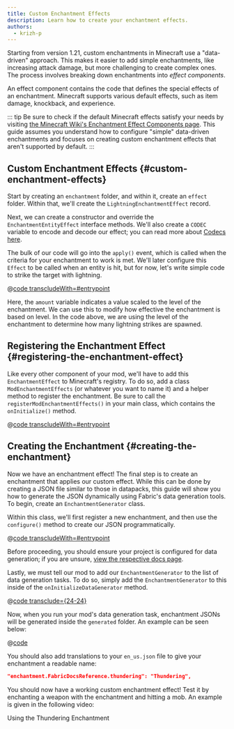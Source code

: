 ```yaml
---
title: Custom Enchantment Effects
description: Learn how to create your enchantment effects.
authors:
  - krizh-p
---
```


Starting from version 1.21, custom enchantments in Minecraft use a "data-driven" approach. This makes it easier to add simple enchantments, like increasing attack damage, but more challenging to create complex ones. The process involves breaking down enchantments into _effect components_.

An effect component contains the code that defines the special effects of an enchantment. Minecraft supports various default effects, such as item damage, knockback, and experience.

::: tip
Be sure to check if the default Minecraft effects satisfy your needs by visiting [the Minecraft Wiki's Enchantment Effect Components page](https://minecraft.wiki/w/Enchantment_definition#Effect_components). This guide assumes you understand how to configure "simple" data-driven enchantments and focuses on creating custom enchantment effects that aren't supported by default.
:::

## Custom Enchantment Effects {#custom-enchantment-effects}

Start by creating an `enchantment` folder, and within it, create an `effect` folder. Within that, we'll create the `LightningEnchantmentEffect` record.

Next, we can create a constructor and override the `EnchantmentEntityEffect` interface methods. We'll also create a `CODEC` variable to encode and decode our effect; you can read more about [Codecs here](../codecs).

The bulk of our code will go into the `apply()` event, which is called when the criteria for your enchantment to work is met. We'll later configure this `Effect` to be called when an entity is hit, but for now, let's write simple code to strike the target with lightning.

@[code transcludeWith=#entrypoint](@/reference/1.21.4/src/main/java/com/example/docs/enchantment/effect/LightningEnchantmentEffect.java)

Here, the `amount` variable indicates a value scaled to the level of the enchantment. We can use this to modify how effective the enchantment is based on level. In the code above, we are using the level of the enchantment to determine how many lightning strikes are spawned.

## Registering the Enchantment Effect {#registering-the-enchantment-effect}

Like every other component of your mod, we'll have to add this `EnchantmentEffect` to Minecraft's registry. To do so, add a class `ModEnchantmentEffects` (or whatever you want to name it) and a helper method to register the enchantment. Be sure to call the `registerModEnchantmentEffects()` in your main class, which contains the `onInitialize()` method.

@[code transcludeWith=#entrypoint](@/reference/1.21.4/src/main/java/com/example/docs/enchantment/ModEnchantmentEffects.java)

## Creating the Enchantment {#creating-the-enchantment}

Now we have an enchantment effect! The final step is to create an enchantment that applies our custom effect. While this can be done by creating a JSON file similar to those in datapacks, this guide will show you how to generate the JSON dynamically using Fabric's data generation tools. To begin, create an `EnchantmentGenerator` class.

Within this class, we'll first register a new enchantment, and then use the `configure()` method to create our JSON programmatically.

@[code transcludeWith=#entrypoint](@/reference/1.21.4/src/client/java/com/example/docs/datagen/EnchantmentGenerator.java)

Before proceeding, you should ensure your project is configured for data generation; if you are unsure, [view the respective docs page](../data-generation/setup).

Lastly, we must tell our mod to add our `EnchantmentGenerator` to the list of data generation tasks. To do so, simply add the `EnchantmentGenerator` to this inside of the `onInitializeDataGenerator` method.

@[code transclude={24-24}](@/reference/1.21.4/src/client/java/com/example/docs/datagen/FabricDocsReferenceDataGenerator.java)

Now, when you run your mod's data generation task, enchantment JSONs will be generated inside the `generated` folder. An example can be seen below:

@[code](@/reference/1.21.4/src/main/generated/data/fabric-docs-reference/enchantment/thundering.json)

You should also add translations to your `en_us.json` file to give your enchantment a readable name:

```json
"enchantment.FabricDocsReference.thundering": "Thundering",
```

You should now have a working custom enchantment effect! Test it by enchanting a weapon with the enchantment and hitting a mob. An example is given in the following video:

<VideoPlayer src="/assets/develop/enchantment-effects/thunder.webm">Using the Thundering Enchantment</VideoPlayer>

